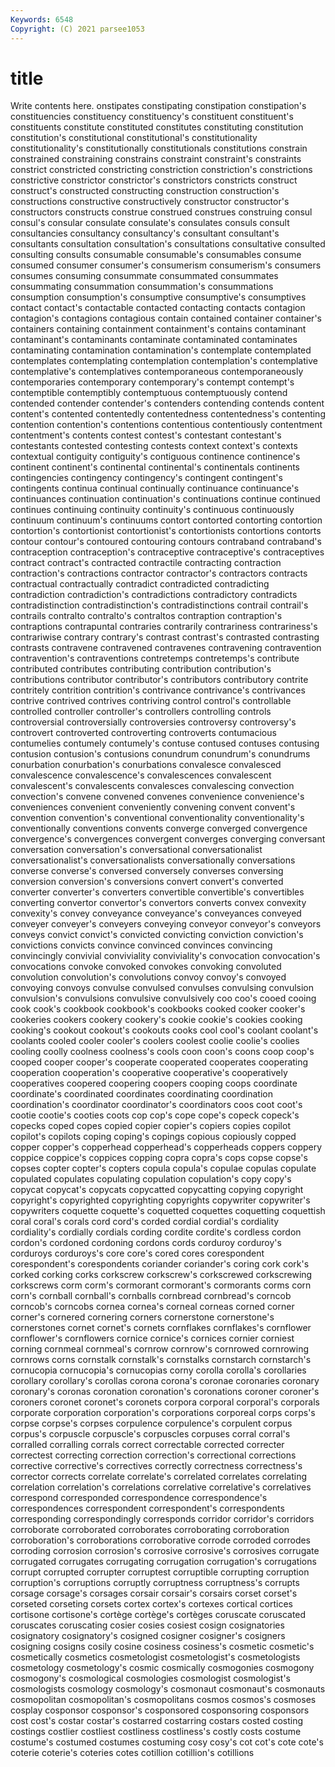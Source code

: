```yaml
---
Keywords: 6548
Copyright: (C) 2021 parsee1053
---
```


# title

Write contents here.
onstipates
constipating constipation constipation's constituencies constituency constituency's constituent constituent's constituents constitute
constituted constitutes constituting constitution constitution's constitutional constitutional's constitutionality constitutionality's constitutionally
constitutionals constitutions constrain constrained constraining constrains constraint constraint's constraints constrict
constricted constricting constriction constriction's constrictions constrictive constrictor constrictor's constrictors constricts
construct construct's constructed constructing construction construction's constructions constructive constructively constructor
constructor's constructors constructs construe construed construes construing consul consul's consular
consulate consulate's consulates consuls consult consultancies consultancy consultancy's consultant consultant's
consultants consultation consultation's consultations consultative consulted consulting consults consumable consumable's
consumables consume consumed consumer consumer's consumerism consumerism's consumers consumes consuming
consummate consummated consummates consummating consummation consummation's consummations consumption consumption's consumptive
consumptive's consumptives contact contact's contactable contacted contacting contacts contagion contagion's
contagions contagious contain contained container container's containers containing containment containment's
contains contaminant contaminant's contaminants contaminate contaminated contaminates contaminating contamination contamination's
contemplate contemplated contemplates contemplating contemplation contemplation's contemplative contemplative's contemplatives contemporaneous
contemporaneously contemporaries contemporary contemporary's contempt contempt's contemptible contemptibly contemptuous contemptuously
contend contended contender contender's contenders contending contends content content's contented
contentedly contentedness contentedness's contenting contention contention's contentions contentious contentiously contentment
contentment's contents contest contest's contestant contestant's contestants contested contesting contests
context context's contexts contextual contiguity contiguity's contiguous continence continence's continent
continent's continental continental's continentals continents contingencies contingency contingency's contingent contingent's
contingents continua continual continually continuance continuance's continuances continuation continuation's continuations
continue continued continues continuing continuity continuity's continuous continuously continuum continuum's
continuums contort contorted contorting contortion contortion's contortionist contortionist's contortionists contortions
contorts contour contour's contoured contouring contours contraband contraband's contraception contraception's
contraceptive contraceptive's contraceptives contract contract's contracted contractile contracting contraction contraction's
contractions contractor contractor's contractors contracts contractual contractually contradict contradicted contradicting
contradiction contradiction's contradictions contradictory contradicts contradistinction contradistinction's contradistinctions contrail contrail's
contrails contralto contralto's contraltos contraption contraption's contraptions contrapuntal contraries contrarily
contrariness contrariness's contrariwise contrary contrary's contrast contrast's contrasted contrasting contrasts
contravene contravened contravenes contravening contravention contravention's contraventions contretemps contretemps's contribute
contributed contributes contributing contribution contribution's contributions contributor contributor's contributors contributory
contrite contritely contrition contrition's contrivance contrivance's contrivances contrive contrived contrives
contriving control control's controllable controlled controller controller's controllers controlling controls
controversial controversially controversies controversy controversy's controvert controverted controverting controverts contumacious
contumelies contumely contumely's contuse contused contuses contusing contusion contusion's contusions
conundrum conundrum's conundrums conurbation conurbation's conurbations convalesce convalesced convalescence convalescence's
convalescences convalescent convalescent's convalescents convalesces convalescing convection convection's convene convened
convenes convenience convenience's conveniences convenient conveniently convening convent convent's convention
convention's conventional conventionality conventionality's conventionally conventions convents converge converged convergence
convergence's convergences convergent converges converging conversant conversation conversation's conversational conversationalist
conversationalist's conversationalists conversationally conversations converse converse's conversed conversely converses conversing
conversion conversion's conversions convert convert's converted converter converter's converters convertible
convertible's convertibles converting convertor convertor's convertors converts convex convexity convexity's
convey conveyance conveyance's conveyances conveyed conveyer conveyer's conveyers conveying conveyor
conveyor's conveyors conveys convict convict's convicted convicting conviction conviction's convictions
convicts convince convinced convinces convincing convincingly convivial conviviality conviviality's convocation
convocation's convocations convoke convoked convokes convoking convoluted convolution convolution's convolutions
convoy convoy's convoyed convoying convoys convulse convulsed convulses convulsing convulsion
convulsion's convulsions convulsive convulsively coo coo's cooed cooing cook cook's
cookbook cookbook's cookbooks cooked cooker cooker's cookeries cookers cookery cookery's
cookie cookie's cookies cooking cooking's cookout cookout's cookouts cooks cool
cool's coolant coolant's coolants cooled cooler cooler's coolers coolest coolie
coolie's coolies cooling coolly coolness coolness's cools coon coon's coons
coop coop's cooped cooper cooper's cooperate cooperated cooperates cooperating cooperation
cooperation's cooperative cooperative's cooperatively cooperatives coopered coopering coopers cooping coops
coordinate coordinate's coordinated coordinates coordinating coordination coordination's coordinator coordinator's coordinators
coos coot coot's cootie cootie's cooties coots cop cop's cope
cope's copeck copeck's copecks coped copes copied copier copier's copiers
copies copilot copilot's copilots coping coping's copings copious copiously copped
copper copper's copperhead copperhead's copperheads coppers coppery coppice coppice's coppices
copping copra copra's cops copse copse's copses copter copter's copters
copula copula's copulae copulas copulate copulated copulates copulating copulation copulation's
copy copy's copycat copycat's copycats copycatted copycatting copying copyright copyright's
copyrighted copyrighting copyrights copywriter copywriter's copywriters coquette coquette's coquetted coquettes
coquetting coquettish coral coral's corals cord cord's corded cordial cordial's
cordiality cordiality's cordially cordials cording cordite cordite's cordless cordon cordon's
cordoned cordoning cordons cords corduroy corduroy's corduroys corduroys's core core's
cored cores corespondent corespondent's corespondents coriander coriander's coring cork cork's
corked corking corks corkscrew corkscrew's corkscrewed corkscrewing corkscrews corm corm's
cormorant cormorant's cormorants corms corn corn's cornball cornball's cornballs cornbread
cornbread's corncob corncob's corncobs cornea cornea's corneal corneas corned corner
corner's cornered cornering corners cornerstone cornerstone's cornerstones cornet cornet's cornets
cornflakes cornflakes's cornflower cornflower's cornflowers cornice cornice's cornices cornier corniest
corning cornmeal cornmeal's cornrow cornrow's cornrowed cornrowing cornrows corns cornstalk
cornstalk's cornstalks cornstarch cornstarch's cornucopia cornucopia's cornucopias corny corolla corolla's
corollaries corollary corollary's corollas corona corona's coronae coronaries coronary coronary's
coronas coronation coronation's coronations coroner coroner's coroners coronet coronet's coronets
corpora corporal corporal's corporals corporate corporation corporation's corporations corporeal corps
corps's corpse corpse's corpses corpulence corpulence's corpulent corpus corpus's corpuscle
corpuscle's corpuscles corpuses corral corral's corralled corralling corrals correct correctable
corrected correcter correctest correcting correction correction's correctional corrections corrective corrective's
correctives correctly correctness correctness's corrector corrects correlate correlate's correlated correlates
correlating correlation correlation's correlations correlative correlative's correlatives correspond corresponded correspondence
correspondence's correspondences correspondent correspondent's correspondents corresponding correspondingly corresponds corridor corridor's
corridors corroborate corroborated corroborates corroborating corroboration corroboration's corroborations corroborative corrode
corroded corrodes corroding corrosion corrosion's corrosive corrosive's corrosives corrugate corrugated
corrugates corrugating corrugation corrugation's corrugations corrupt corrupted corrupter corruptest corruptible
corrupting corruption corruption's corruptions corruptly corruptness corruptness's corrupts corsage corsage's
corsages corsair corsair's corsairs corset corset's corseted corseting corsets cortex
cortex's cortexes cortical cortices cortisone cortisone's cortège cortège's cortèges coruscate
coruscated coruscates coruscating cosier cosies cosiest cosign cosignatories cosignatory cosignatory's
cosigned cosigner cosigner's cosigners cosigning cosigns cosily cosine cosiness cosiness's
cosmetic cosmetic's cosmetically cosmetics cosmetologist cosmetologist's cosmetologists cosmetology cosmetology's cosmic
cosmically cosmogonies cosmogony cosmogony's cosmological cosmologies cosmologist cosmologist's cosmologists cosmology
cosmology's cosmonaut cosmonaut's cosmonauts cosmopolitan cosmopolitan's cosmopolitans cosmos cosmos's cosmoses
cosplay cosponsor cosponsor's cosponsored cosponsoring cosponsors cost cost's costar costar's
costarred costarring costars costed costing costings costlier costliest costliness costliness's
costly costs costume costume's costumed costumes costuming cosy cosy's cot
cot's cote cote's coterie coterie's coteries cotes cotillion cotillion's cotillions
